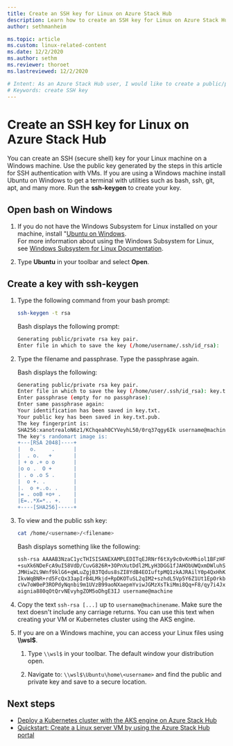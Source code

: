 ```yaml
---
title: Create an SSH key for Linux on Azure Stack Hub  
description: Learn how to create an SSH key for Linux on Azure Stack Hub
author: sethmanheim

ms.topic: article
ms.custom: linux-related-content
ms.date: 12/2/2020
ms.author: sethm
ms.reviewer: thoroet
ms.lastreviewed: 12/2/2020

# Intent: As an Azure Stack Hub user, I would like to create a public/private ssh key pair to use when creating Linux VMs.
# Keywords: create SSH key
---
```


# Create an SSH key for Linux on Azure Stack Hub

You can create an SSH (secure shell) key for your Linux machine on a Windows machine. Use the public key generated by the steps in this article for SSH authentication with VMs. If you are using a Windows machine install Ubuntu on Windows to get a terminal with utilities such as bash, ssh, git, apt, and many more. Run the **ssh-keygen** to create your key.

## Open bash on Windows

1. If you do not have the Windows Subsystem for Linux installed on your machine, install "[Ubuntu on Windows](https://www.microsoft.com/en-us/p/ubuntu/9nblggh4msv6?activetab=pivot:overviewtab).  
    For more information about using the Windows Subsystem for Linux, see [Windows Subsystem for Linux Documentation](/windows/wsl/about).

2. Type **Ubuntu** in your toolbar and select **Open**.

## Create a key with ssh-keygen

1. Type the following command from your bash prompt:

    ```bash  
    ssh-keygen -t rsa
    ```

    Bash displays the following prompt:

    ```bash
    Generating public/private rsa key pair.
    Enter file in which to save the key (/home/username/.ssh/id_rsa):
    ```

2. Type the filename and passphrase. Type the passphrase again.

    Bash displays the following:

    ```bash
    Generating public/private rsa key pair.
    Enter file in which to save the key (/home/user/.ssh/id_rsa): key.txt
    Enter passphrase (empty for no passphrase):
    Enter same passphrase again:
    Your identification has been saved in key.txt.
    Your public key has been saved in key.txt.pub.
    The key fingerprint is:
    SHA256:xanotrealoN6z1/KChqeah0CYVeyhL50/0rq37qgy6Ik username@machine
    The key's randomart image is:
    +---[RSA 2048]----+
    |   o.     .      |
    |  . o.   +       |
    | + o .+ o o      |
    |o o .  O +       |
    | . o .o S .      |
    |  o +. .         |
    |.  o +..o. .     |
    |= . ooB +o+ .    |
    |E=..*X=*.. +.    |
    +----[SHA256]-----+
    ```

3. To view and the public ssh key:

    ```bash
    cat /home/<username>/<filename>
    ```

    Bash displays something like the following:

    ```bash
    ssh-rsa AAAAB3NzaC1ycTHISISANEXAMPLEDITqEJRNrf6tXy9c0vKnMhiol1BFzHFV3
    +suXk6NDeFcA9uI58VdD/CuvG826R+3OPnXutDdl2MLyH3DGG1fJAHObUWQxmDWluhSGb
    JMHiw2L9Wnf9klG6+qWLuZgjB3TQdus8sZI8YdB4EOIuftpMQ1zkAJRAilY0p4QxHhKbU
    IkvWqBNR+rd5FcQx33apIrB4LMkjd+RpDKOTuSL2qIM2+szhdL5Vp5Y6Z1Ut1EpOrkbg1
    cVw7oW0eP3ROPdyNqnbi9m1UVzB99aoNXaepmYviwJGMzXsTkiMmi8Qq+F8/qy7i4Jxl0
    aignia880qOtQrvNEvyhgZOM5oDhgE3IJ username@machine
    ```

4. Copy the text `ssh-rsa [...]` up to `username@machinename`. Make sure the text doesn't include any carriage returns. You can use this text when creating your VM or Kubernetes cluster using the AKS engine.

5. If you are on a Windows machine, you can access your Linux files using **\\\\wsl$**.

    1. Type `\\wsl$` in your toolbar. The default window your distribution open.

    2. Navigate to: `\\wsl$\Ubuntu\home\<username>` and find the public and private key and save to a secure location.

## Next steps

- [Deploy a Kubernetes cluster with the AKS engine on Azure Stack Hub](azure-stack-kubernetes-aks-engine-deploy-cluster.md)
- [Quickstart: Create a Linux server VM by using the Azure Stack Hub portal](azure-stack-quick-linux-portal.md)
